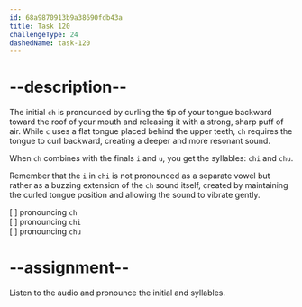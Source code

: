 ```yaml
---
id: 68a9870913b9a38690fdb43a
title: Task 120
challengeType: 24
dashedName: task-120
---
```


<!--SPEAKING-->

<!-- (Audio) A: ch, chi, chu -->

# --description--

The initial `ch` is pronounced by curling the tip of your tongue backward toward the roof of your mouth and releasing it with a strong, sharp puff of air. While `c` uses a flat tongue placed behind the upper teeth, `ch` requires the tongue to curl backward, creating a deeper and more resonant sound.

When `ch` combines with the finals `i` and `u`, you get the syllables: `chi` and `chu`.

Remember that the `i` in `chi` is not pronounced as a separate vowel but rather as a buzzing extension of the `ch` sound itself, created by maintaining the curled tongue position and allowing the sound to vibrate gently.

[ ] pronouncing `ch`  
[ ] pronouncing `chi`  
[ ] pronouncing `chu`

# --assignment--

Listen to the audio and pronounce the initial and syllables.
